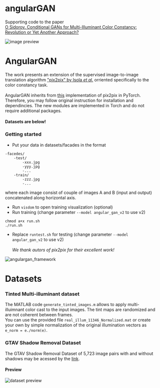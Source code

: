 # angularGAN

Supporting code to the paper <br>
[O Sidorov. Conditional GANs for Multi-Illuminant Color Constancy: Revolution or Yet Another Approach?](https://arxiv.org/abs/1811.06604)
<br>

![image preview](https://github.com/acecreamu/angularGAN/blob/master/image.jpg)

# AngularGAN
The work presents an extension of the supervised image-to-image translation algorithm ["pix2pix" by Isola *et al.*](https://arxiv.org/abs/1611.07004) orriented specifically to the color constancy task.<br></br>
AngularGAN inherits from [this](https://github.com/junyanz/pytorch-CycleGAN-and-pix2pix) implementation of pix2pix in PyTorch. Therefore, you may follow original instruction for installation and dependincies. The new modules are implemented in Torch and do not require additional packages. 
#### Datasets are below!</br>
### Getting started
- Put your data in datasets/facades in the format
```
-facedes/
    -test/
        -xxx.jpg
        -yyy.jpg
        -...
    -train/
        -zzz.jpg
        -...
```
where each image consist of couple of images A and B (input and output) concatenated along horizontal axis.</br>
- Run `visdom` to open training visualization (optional)
- Run training (change parameter `--model angular_gan_v2` to use v2)
```
chmod a+x run.sh
./run.sh
```
- Replace `runtest.sh` for testing  (change parameter `--model angular_gan_v2` to use v2)</br></br>
*We thank autors of pix2pix for their excellent work!*

![angulargan_framework](https://github.com/acecreamu/angularGAN/blob/master/angulargan.jpg)

# Datasets
### Tinted Multi-illuminant dataset

The MATLAB code `generate_tinted_images.m` allows to apply multi-illuimnant color cast to the input images. The tint maps are randomized and are not coherent between frames. </br>
You can use the provided file `real_illum_11346_Normalized.mat` or create your own by simple normalization of the original illumination vectors as `e_norm = e./norm(e)`.

### GTAV Shadow Removal Dataset 
The GTAV Shadow Removal Dataset of 5,723 image pairs with and without shadows may be acessed by the [link](https://drive.google.com/open?id=1ktOXJmMQL_6U2J03mks3yWh6EMWKjUmu).<br>

#### Preview

![dataset preview](https://github.com/acecreamu/angularGAN/blob/master/preview.jpg)

